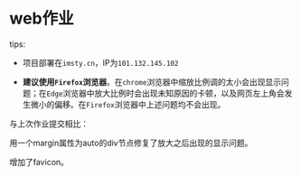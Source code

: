 # web作业

tips:

+ 项目部署在`imsty.cn`，IP为`101.132.145.102`

+ **建议使用`Firefox`浏览器**。在`chrome`浏览器中缩放比例调的太小会出现显示问题；在`Edge`浏览器中放大比例时会出现未知原因的卡顿，以及网页左上角会发生微小的偏移。在`Firefox`浏览器中上述问题均不会出现。



与上次作业提交相比：

用一个margin属性为auto的div节点修复了放大之后出现的显示问题。

增加了favicon。